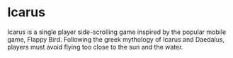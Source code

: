 # Icarus
Icarus is a single player side-scrolling game inspired by the popular mobile game, Flappy Bird. Following the greek mythology of Icarus and Daedalus, players must avoid flying too close to the sun and the water. 
